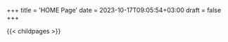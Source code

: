 +++
title = 'HOME Page'
date = 2023-10-17T09:05:54+03:00
draft = false
+++
<!--{{< childpages >}}-->
{{< childpages >}}
